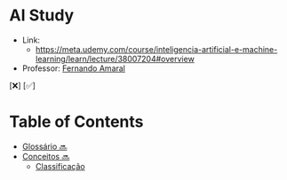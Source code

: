 # AI Study

- Link:
    - https://meta.udemy.com/course/inteligencia-artificial-e-machine-learning/learn/lecture/38007204#overview
- Professor: [Fernando Amaral](https://www.linkedin.com/in/fernando-amaral/)

[❌] [✅] 

# Table of Contents

- [Glossário 🔜](docs/glossario.md)
- [Conceitos 🔜](docs/conceitos.md)
    - [Classificação](docs/classificacao/README.md)